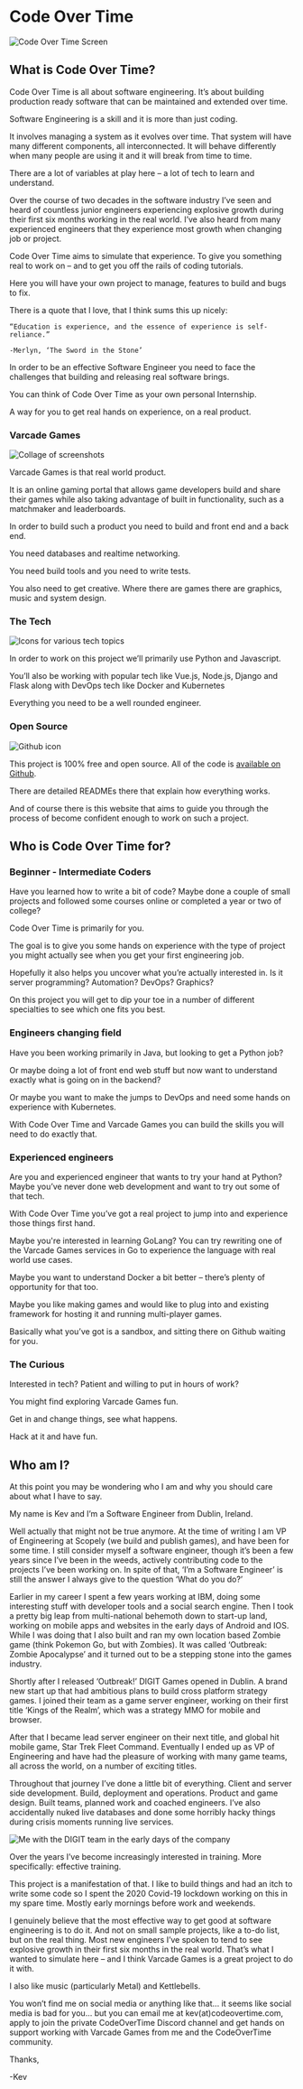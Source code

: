 # Code Over Time

![Code Over Time Screen](img/cot.png)

## What is Code Over Time?

Code Over Time is all about software engineering. It’s about building production ready software that can be maintained and extended over time.

Software Engineering is a skill and it is more than just coding.

It involves managing a system as it evolves over time. That system will have many different components, all interconnected. It will behave differently when many people are using it and it will break from time to time.

There are a lot of variables at play here – a lot of tech to learn and understand.

Over the course of two decades in the software industry I’ve seen and heard of countless junior engineers experiencing explosive growth during their first six months working in the real world. I’ve also heard from many experienced engineers that they experience most growth when changing job or project.

Code Over Time aims to simulate that experience. To give you something real to work on – and to get you off the rails of coding tutorials.

Here you will have your own project to manage, features to build and bugs to fix.

There is a quote that I love, that I think sums this up nicely:

```
“Education is experience, and the essence of experience is self-reliance.”

-Merlyn, ‘The Sword in the Stone’
```

In order to be an effective Software Engineer you need to face the challenges that building and releasing real software brings. 

You can think of Code Over Time as your own personal Internship.  

A way for you to get real hands on experience, on a real product.


### Varcade Games

![Collage of screenshots](img/project_desktop.png)

Varcade Games is that real world product.

It is an online gaming portal that allows game developers build and share their games while also taking advantage of built in functionality, such as a matchmaker and leaderboards.

In order to build such a product you need to build and front end and a back end. 

You need databases and realtime networking. 

You need build tools and you need to write tests.

You also need to get creative. Where there are games there are graphics, music and system design.

### The Tech

![Icons for various tech topics](img/tech_list.png)

In order to work on this project we’ll primarily use Python and Javascript.

You’ll also be working with popular tech like Vue.js, Node.js, Django and Flask along with DevOps tech like Docker and Kubernetes

Everything you need to be a well rounded engineer.

### Open Source

![Github icon](img/github.png)

This project is 100% free and open source. All of the code is [available on Github](https://github.com/Code-Over-Time/varcade_games). 

There are detailed READMEs there that explain how everything works. 

And of course there is this website that aims to guide you through the process of become confident enough to work on such a project.

## Who is Code Over Time for?

### Beginner - Intermediate Coders

Have you learned how to write a bit of code? Maybe done a couple of small projects and followed some courses online or completed a year or two of college?

Code Over Time is primarily for you.

The goal is to give you some hands on experience with the type of project you might actually see when you get your first engineering job.

Hopefully it also helps you uncover what you’re actually interested in. Is it server programming? Automation? DevOps? Graphics?

On this project you will get to dip your toe in a number of different specialties to see which one fits you best.

### Engineers changing field

Have you been working primarily in Java, but looking to get a Python job?

Or maybe doing a lot of front end web stuff but now want to understand exactly what is going on in the backend?

Or maybe you want to make the jumps to DevOps and need some hands on experience with Kubernetes.

With Code Over Time and Varcade Games you can build the skills you will need to do exactly that.

### Experienced engineers

Are you and experienced engineer that wants to try your hand at Python? Maybe you’ve never done web development and want to try out some of that tech.

With Code Over Time you’ve got a real project to jump into and experience those things first hand.

Maybe you're interested in learning GoLang? You can try rewriting one of the Varcade Games services in Go to experience the language with real world use cases.

Maybe you want to understand Docker a bit better – there’s plenty of opportunity for that too.

Maybe you like making games and would like to plug into and existing framework for hosting it and running multi-player games.

Basically what you’ve got is a sandbox, and sitting there on Github waiting for you.

### The Curious

Interested in tech? Patient and willing to put in hours of work?

You might find exploring Varcade Games fun.

Get in and change things, see what happens.

Hack at it and have fun.


## Who am I?

At this point you may be wondering who I am and why you should care about what I have to say.

My name is Kev and I’m a Software Engineer from Dublin, Ireland.

Well actually that might not be true anymore. At the time of writing I am VP of Engineering at Scopely (we build and publish games), and have been for some time. I still consider myself a software engineer, though it’s been a few years since I’ve been in the weeds, actively contributing code to the projects I’ve been working on. In spite of that, ‘I’m a Software Engineer’ is still the answer I always give to the question ‘What do you do?’

Earlier in my career I spent a few years working at IBM, doing some interesting stuff with developer tools and a social search engine. Then I took a pretty big leap from multi-national behemoth down to start-up land, working on mobile apps and websites in the early days of Android and IOS. While I was doing that I also built and ran my own location based Zombie game (think Pokemon Go, but with Zombies). It was called ‘Outbreak: Zombie Apocalypse’ and it turned out to be a stepping stone into the games industry. 

Shortly after I released ‘Outbreak!’ DIGIT Games opened in Dublin. A brand new start up that had ambitious plans to build cross platform strategy games. I joined their team as a game server engineer, working on their first title ‘Kings of the Realm’, which was a strategy MMO for mobile and browser.

After that I became lead server engineer on their next title, and global hit mobile game, Star Trek Fleet Command. Eventually I ended up as VP of Engineering and have had the pleasure of working with many game teams, all across the world, on a number of exciting titles.

Throughout that journey I’ve done a little bit of everything. Client and server side development. Build, deployment and operations. Product and game design. Built teams, planned work and coached engineers. I’ve also accidentally nuked live databases and done some horribly hacky things during crisis moments running live services. 

![Me with the DIGIT team in the early days of the company](img/digit_team.jpeg)

Over the years I’ve become increasingly interested in training. More specifically: effective training.

This project is a manifestation of that. I like to build things and had an itch to write some code so I spent the 2020 Covid-19 lockdown working on this in my spare time. Mostly early mornings before work and weekends.

I genuinely believe that the most effective way to get good at software engineering is to do it. And not on small sample projects, like a to-do list, but on the real thing. Most new engineers I’ve spoken to tend to see explosive growth in their first six months in the real world. That’s what I wanted to simulate here – and I think Varcade Games is a great project to do it with.

I also like music (particularly Metal) and Kettlebells.

You won’t find me on social media or anything like that... it seems like social media is bad for you… but you can email me at kev(at)codeovertime.com, apply to join the private CodeOverTime Discord channel and get hands on support working with Varcade Games from me and the CodeOverTime community.

Thanks,

-Kev

